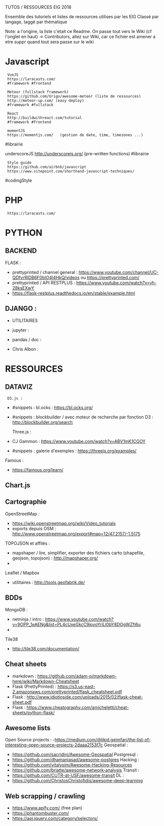 TUTOS / RESSOURCES EIG 2018

Ensemble des tutoriels et listes de ressources utilises par les EIG
Classé par langage, taggé par thématique


Note: a l'origine, la liste c'etait ce Readme. On passe tout vers le Wiki (cf l'onglet en haut)
-> Contributors, allez sur Wiki, car ce fichier est amener a etre suppr quand tout sera passe sur le wiki

# Javascript

     VueJS 
     https://laracasts.com/
     #framework #frontend 
    
     Meteor (fullstack framework)
     https://github.com/Urigo/awesome-meteor (liste de ressources)
     http://meteor-up.com/ (easy deploy)
     #framework #fullstack
     
     React
     http://buildwithreact.com/tutorial  
     #framework #frontend
     
     momentJS
     https://momentjs.com/   (gestion de date, time, timezones ...)
#librairie

underscoreJS
http://underscorejs.org/ (pre-written functions)
#librairie

     Style guide
     https://github.com/airbnb/javascript
     https://www.sitepoint.com/shorthand-javascript-techniques/
#codingStyle
     
     
     
# PHP
     https://laracasts.com/
     
     



# PYTHON

## BACKEND

FLASK : 
- prettyprinted / channel general : https://www.youtube.com/channel/UC-QDfvrRIDB6F0bIO4I4HkQ/videos ou https://prettyprinted.com/
- prettyprinted / API RESTPLUS : https://www.youtube.com/watch?v=yh-28ksEXwY 
- https://flask-restplus.readthedocs.io/en/stable/example.html

DJANGO : 
- 

- UTILITAIRES
- jupyter : 

- pandas / doc : 
- Chris Albon : 

# RESSOURCES

## DATAVIZ

     D3.js : 
- #snippets  : bl.ocks : https://bl.ocks.org/
- #snippets : blockbuilder / avec moteur de recherche par fonction D3 : http://blockbuilder.org/search 

     Three.js : 
- CJ Gammon : https://www.youtube.com/watch?v=ABV1mK1CGOY 
- #snippets : galerie d'exemples : https://threejs.org/examples/ 

Famous :
- https://famous.org/learn/

Chart.js
- 

## Cartographie
OpenStreetMap :
- https://wiki.openstreetmap.org/wiki/Video_tutorials
- exports depuis OSM : http://www.openstreetmap.org/export#map=12/47.2157/-1.5175 

TOPOJSON et affilés : 
- mapshaper / lire, simplifier, exporter des fichiers carto (shapefile, geojson, topojson) : http://mapshaper.org/
- 

Leaflet / Mapbox
- utilitaires : http://tools.geofabrik.de/ 

## BDDs
MongoDB :
- netninja / intro : https://www.youtube.com/watch?v=9OPP_1eAENg&list=PL4cUxeGkcC9jpvoYriLI0bY8DOgWZfi6u
- 

Tile38
- http://tile38.com/documentation/

## Cheat sheets 
- markdown : https://github.com/adam-p/markdown-here/wiki/Markdown-Cheatsheet 
- Flask (PrettyPrinted) : https://s3.us-east-2.amazonaws.com/prettyprinted/flask_cheatsheet.pdf 
- Flask : http://www.idiotinside.com/uploads/2015/02/flask-cheat-sheet.pdf 
- Flask : https://www.cheatography.com/amicheletti/cheat-sheets/python-flask/ 

## Awesome lists
Open Source projects :
-https://medium.com/@likid.geimfari/the-list-of-interesting-open-source-projects-2daaa2153f7c
Geospatial :
- https://github.com/sacridini/Awesome-Geospatial
Postgresql :
- https://github.com/dhamaniasad/awesome-postgres
Hacking :
- https://github.com/vitalysim/Awesome-Hacking-Resources
- https://github.com/briatte/awesome-network-analysis
Transit :
- https://github.com/CUTR-at-USF/awesome-transit
DL :
- https://github.com/ChristosChristofidis/awesome-deep-learning



## Web scrapping / crawling
- https://www.apify.com/ (free plan)
- https://phantombuster.com/
- https://api.jquery.com/category/selectors/


